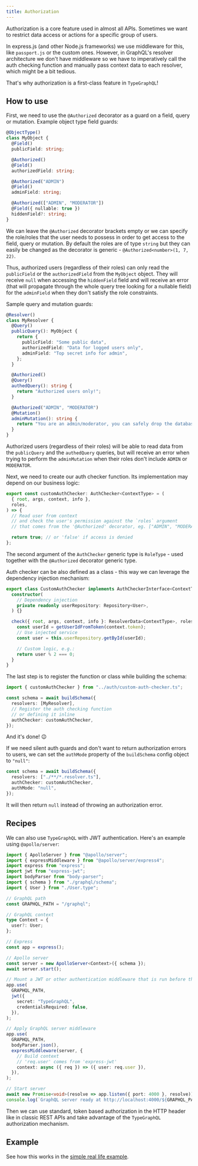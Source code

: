 ```yaml
---
title: Authorization
---
```


Authorization is a core feature used in almost all APIs. Sometimes we want to restrict data access or actions for a specific group of users.

In express.js (and other Node.js frameworks) we use middleware for this, like `passport.js` or the custom ones. However, in GraphQL's resolver architecture we don't have middleware so we have to imperatively call the auth checking function and manually pass context data to each resolver, which might be a bit tedious.

That's why authorization is a first-class feature in `TypeGraphQL`!

## How to use

First, we need to use the `@Authorized` decorator as a guard on a field, query or mutation.
Example object type field guards:

```ts
@ObjectType()
class MyObject {
  @Field()
  publicField: string;

  @Authorized()
  @Field()
  authorizedField: string;

  @Authorized("ADMIN")
  @Field()
  adminField: string;

  @Authorized(["ADMIN", "MODERATOR"])
  @Field({ nullable: true })
  hiddenField?: string;
}
```

We can leave the `@Authorized` decorator brackets empty or we can specify the role/roles that the user needs to possess in order to get access to the field, query or mutation.
By default the roles are of type `string` but they can easily be changed as the decorator is generic - `@Authorized<number>(1, 7, 22)`.

Thus, authorized users (regardless of their roles) can only read the `publicField` or the `authorizedField` from the `MyObject` object. They will receive `null` when accessing the `hiddenField` field and will receive an error (that will propagate through the whole query tree looking for a nullable field) for the `adminField` when they don't satisfy the role constraints.

Sample query and mutation guards:

```ts
@Resolver()
class MyResolver {
  @Query()
  publicQuery(): MyObject {
    return {
      publicField: "Some public data",
      authorizedField: "Data for logged users only",
      adminField: "Top secret info for admin",
    };
  }

  @Authorized()
  @Query()
  authedQuery(): string {
    return "Authorized users only!";
  }

  @Authorized("ADMIN", "MODERATOR")
  @Mutation()
  adminMutation(): string {
    return "You are an admin/moderator, you can safely drop the database ;)";
  }
}
```

Authorized users (regardless of their roles) will be able to read data from the `publicQuery` and the `authedQuery` queries, but will receive an error when trying to perform the `adminMutation` when their roles don't include `ADMIN` or `MODERATOR`.

Next, we need to create our auth checker function. Its implementation may depend on our business logic:

```ts
export const customAuthChecker: AuthChecker<ContextType> = (
  { root, args, context, info },
  roles,
) => {
  // Read user from context
  // and check the user's permission against the `roles` argument
  // that comes from the '@Authorized' decorator, eg. ["ADMIN", "MODERATOR"]

  return true; // or 'false' if access is denied
};
```

The second argument of the `AuthChecker` generic type is `RoleType` - used together with the `@Authorized` decorator generic type.

Auth checker can be also defined as a class - this way we can leverage the dependency injection mechanism:

```ts
export class CustomAuthChecker implements AuthCheckerInterface<ContextType> {
  constructor(
    // Dependency injection
    private readonly userRepository: Repository<User>,
  ) {}

  check({ root, args, context, info }: ResolverData<ContextType>, roles: string[]) {
    const userId = getUserIdFromToken(context.token);
    // Use injected service
    const user = this.userRepository.getById(userId);

    // Custom logic, e.g.:
    return user % 2 === 0;
  }
}
```

The last step is to register the function or class while building the schema:

```ts
import { customAuthChecker } from "../auth/custom-auth-checker.ts";

const schema = await buildSchema({
  resolvers: [MyResolver],
  // Register the auth checking function
  // or defining it inline
  authChecker: customAuthChecker,
});
```

And it's done! 😉

If we need silent auth guards and don't want to return authorization errors to users, we can set the `authMode` property of the `buildSchema` config object to `"null"`:

```ts
const schema = await buildSchema({
  resolvers: ["./**/*.resolver.ts"],
  authChecker: customAuthChecker,
  authMode: "null",
});
```

It will then return `null` instead of throwing an authorization error.

## Recipes

We can also use `TypeGraphQL` with JWT authentication.
Here's an example using `@apollo/server`:

```ts
import { ApolloServer } from "@apollo/server";
import { expressMiddleware } from "@apollo/server/express4";
import express from "express";
import jwt from "express-jwt";
import bodyParser from "body-parser";
import { schema } from "./graphql/schema";
import { User } from "./User.type";

// GraphQL path
const GRAPHQL_PATH = "/graphql";

// GraphQL context
type Context = {
  user?: User;
};

// Express
const app = express();

// Apollo server
const server = new ApolloServer<Context>({ schema });
await server.start();

// Mount a JWT or other authentication middleware that is run before the GraphQL execution
app.use(
  GRAPHQL_PATH,
  jwt({
    secret: "TypeGraphQL",
    credentialsRequired: false,
  }),
);

// Apply GraphQL server middleware
app.use(
  GRAPHQL_PATH,
  bodyParser.json(),
  expressMiddleware(server, {
    // Build context
    // 'req.user' comes from 'express-jwt'
    context: async ({ req }) => ({ user: req.user }),
  }),
);

// Start server
await new Promise<void>(resolve => app.listen({ port: 4000 }, resolve));
console.log(`GraphQL server ready at http://localhost:4000/${GRAPHQL_PATH}`);
```

Then we can use standard, token based authorization in the HTTP header like in classic REST APIs and take advantage of the `TypeGraphQL` authorization mechanism.

## Example

See how this works in the [simple real life example](https://github.com/MichalLytek/type-graphql/tree/master/examples/authorization).
